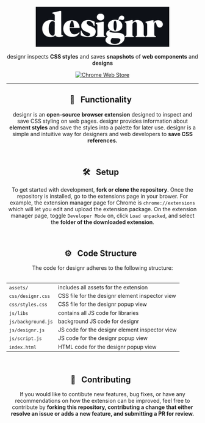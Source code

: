 <p align="center"><a href="https://darkreader.org" target="_blank" rel="noreferrer noopener"><img width="350" alt="designr logo" src="https://github.com/ANG13T/designr/blob/main/assets/logo_dark.png"></a></p>

<p align="center">designr inspects <strong>CSS styles</strong> and saves <strong>snapshots</strong> of <strong>web components</strong> and <strong>designs</strong></p>

<p align="center"><a rel="noreferrer noopener" href="https://chrome.google.com/webstore/detail/designr/llojjggmiihgebjhofkcedffdfdfeegn?hl=en/"><img alt="Chrome Web Store" src="https://img.shields.io/badge/Chrome-141e24.svg?&style=for-the-badge&logo=google-chrome&logoColor=white"></a>  
  
<hr />

<h2 align="center">🎨 &nbsp; Functionality &nbsp;</h2>
<p align="center">designr is an <strong>open-source</strong> <strong>browser extension</strong> designed to inspect and save CSS styling on web pages. designr provides information about <strong>element styles</strong> and save the styles into a palette for later use. designr is a simple and intuitive way for designers and web developers to  <strong>save CSS references.</strong></p>
<br/>

<h2 align="center">🛠 &nbsp; Setup &nbsp;</h2>
<p align="center">To get started with development, <strong>fork or clone the repository</strong>. Once the repository is installed, go to the extensions page in your brower. For example, the extension manager page for Chrome is <code>chrome://extensions</code> which will let you edit and upload the extension package. On the extension manager page, toggle <code>Developer Mode</code> on, click <code>Load unpacked</code>, and select the <strong>folder of the downloaded extension</strong>.</p>

<br/>

<h2 align="center">⚙️ &nbsp; Code Structure &nbsp;</h2>
<div align="center">
  The code for designr adheres to the following structure: <br /> <br />
  
  |   |   |
  |---|---|
  |<code>assets/</code>| includes all assets for the extension  |
  |<code>css/designr.css</code>| CSS file for the designr element inspector view|
  |<code>css/styles.css</code>|CSS file for the designr popup view|
  |<code>js/libs</code>|contains all JS code for libraries|
  |<code>js/background.js</code>|background JS code for designr|
  |<code>js/designr.js</code>|JS code for the designr element inspector view|
  |<code>js/script.js</code>|JS code for the designr popup view|
  |<code>index.html</code>|HTML code for the designr popup view |
</div>

<br/>

<h2 align="center">💜 &nbsp; Contributing &nbsp;</h2>
<p align="center">If you would like to contibute new features, bug fixes, or have any recommendations on how the extension can be improved, feel free to contribute by <strong>forking this repository, contributing a change that either resolve an issue or adds a new feature, and submitting a PR for review.</strong></p>
